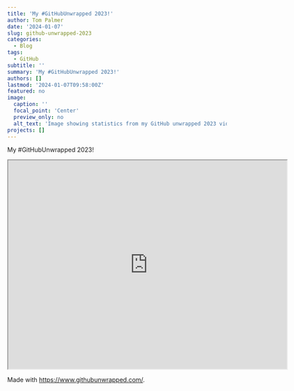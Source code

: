 ```yaml
---
title: 'My #GitHubUnwrapped 2023!'
author: Tom Palmer
date: '2024-01-07'
slug: github-unwrapped-2023
categories:
  - Blog
tags:
  - GitHub
subtitle: ''
summary: 'My #GitHubUnwrapped 2023!'
authors: []
lastmod: '2024-01-07T09:58:00Z'
featured: no
image:
  caption: ''
  focal_point: 'Center'
  preview_only: no
  alt_text: 'Image showing statistics from my GitHub unwrapped 2023 video.'
projects: []
---
```


My #GitHubUnwrapped 2023!

<p align="center"><iframe src="https://drive.google.com/file/d/1bhdY7FPgmYJo_loqIChBJOZ8vdm2mEpA/preview" width="640" height="480" allow="autoplay"></iframe></p>


Made with <https://www.githubunwrapped.com/>.
